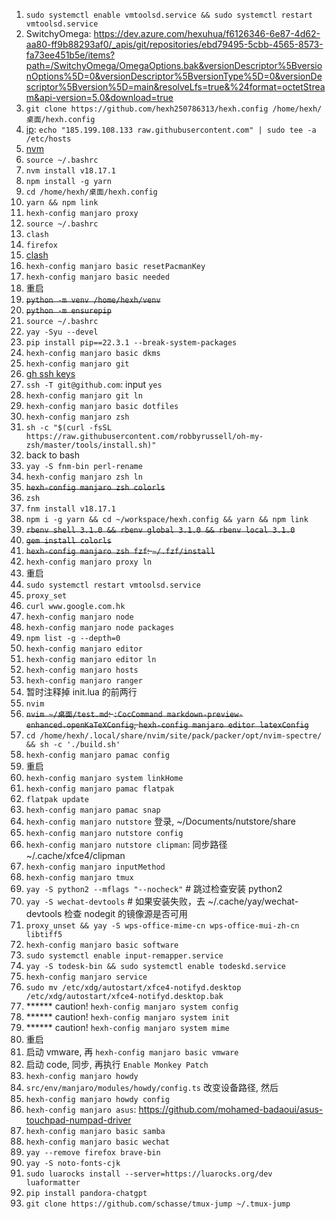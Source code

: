 1. `sudo systemctl enable vmtoolsd.service && sudo systemctl restart vmtoolsd.service`
1. SwitchyOmega: https://dev.azure.com/hexuhua/f6126346-6e87-4d62-aa80-ff9b88293af0/_apis/git/repositories/ebd79495-5cbb-4565-8573-fa73ee451b5e/items?path=/SwitchyOmega/OmegaOptions.bak&versionDescriptor%5BversionOptions%5D=0&versionDescriptor%5BversionType%5D=0&versionDescriptor%5Bversion%5D=main&resolveLfs=true&%24format=octetStream&api-version=5.0&download=true
1. `git clone https://github.com/hexh250786313/hexh.config /home/hexh/桌面/hexh.config`
1. [ip](https://myip.ms/): `echo "185.199.108.133 raw.githubusercontent.com" | sudo tee -a /etc/hosts`
1. [nvm](https://github.com/nvm-sh/nvm#installing-and-updating)
1. `source ~/.bashrc`
1. `nvm install v18.17.1`
1. `npm install -g yarn`
1. `cd /home/hexh/桌面/hexh.config`
1. `yarn && npm link`
1. `hexh-config manjaro proxy`
1. `source ~/.bashrc`
1. `clash`
1. `firefox`
1. [clash](https://clash.razord.top/)
1. `hexh-config manjaro basic resetPacmanKey`
1. `hexh-config manjaro basic needed`
1. 重启
1. ~~`python -m venv /home/hexh/venv`~~
1. ~~`python -m ensurepip`~~
1. `source ~/.bashrc`
1. `yay -Syu --devel`
1. `pip install pip==22.3.1 --break-system-packages`
1. `hexh-config manjaro basic dkms`
1. `hexh-config manjaro git`
1. [gh ssh keys](https://github.com/settings/keys)
1. `ssh -T git@github.com`: input `yes`
1. `hexh-config manjaro git ln`
1. `hexh-config manjaro basic dotfiles`
1. `hexh-config manjaro zsh`
1. `sh -c "$(curl -fsSL https://raw.githubusercontent.com/robbyrussell/oh-my-zsh/master/tools/install.sh)"`
1. back to bash
1. `yay -S fnm-bin perl-rename`
1. `hexh-config manjaro zsh ln`
1. ~~`hexh-config manjaro zsh colorls`~~
1. `zsh`
1. `fnm install v18.17.1`
1. `npm i -g yarn && cd ~/workspace/hexh.config && yarn && npm link`
1. ~~`rbenv shell 3.1.0 && rbenv global 3.1.0 && rbenv local 3.1.0`~~
1. ~~`gem install colorls`~~
1. ~~`hexh-config manjaro zsh fzf`: `~/.fzf/install`~~
1. `hexh-config manjaro proxy ln`
1. 重启
1. `sudo systemctl restart vmtoolsd.service`
1. `proxy_set`
1. `curl www.google.com.hk`
1. `hexh-config manjaro node`
1. `hexh-config manjaro node packages`
1. `npm list -g --depth=0`
1. `hexh-config manjaro editor`
1. `hexh-config manjaro editor ln`
1. `hexh-config manjaro hosts`
1. `hexh-config manjaro ranger`
1. 暂时注释掉 init.lua 的前两行
1. `nvim`
1. ~~`nvim ~/桌面/test.md`: `:CocCommand markdown-preview-enhanced.openKaTeXConfig`, `hexh-config manjaro editor latexConfig`~~
1. `cd /home/hexh/.local/share/nvim/site/pack/packer/opt/nvim-spectre/ && sh -c './build.sh'`
1. `hexh-config manjaro pamac config`
1. 重启
1. `hexh-config manjaro system linkHome`
1. `hexh-config manjaro pamac flatpak`
1. `flatpak update`
1. `hexh-config manjaro pamac snap`
1. `hexh-config manjaro nutstore` 登录, ~/Documents/nutstore/share
1. `hexh-config manjaro nutstore config`
1. `hexh-config manjaro nutstore clipman`: 同步路径 ~/.cache/xfce4/clipman
1. `hexh-config manjaro inputMethod`
1. `hexh-config manjaro tmux`
1. `yay -S python2 --mflags "--nocheck"` # 跳过检查安装 python2
1. `yay -S wechat-devtools` # 如果安装失败，去 ~/.cache/yay/wechat-devtools 检查 nodegit 的镜像源是否可用
1. `proxy_unset && yay -S wps-office-mime-cn wps-office-mui-zh-cn libtiff5`
1. `hexh-config manjaro basic software`
1. `sudo systemctl enable input-remapper.service`
1. `yay -S todesk-bin && sudo systemctl enable todeskd.service`
1. `hexh-config manjaro service`
1. `sudo mv /etc/xdg/autostart/xfce4-notifyd.desktop /etc/xdg/autostart/xfce4-notifyd.desktop.bak`
1. ****** caution! `hexh-config manjaro system config`
1. ****** caution! `hexh-config manjaro system init`
1. ****** caution! `hexh-config manjaro system mime`
1. 重启
1. 启动 vmware, 再 `hexh-config manjaro basic vmware`
1. 启动 code, 同步, 再执行 `Enable Monkey Patch`
1. `hexh-config manjaro howdy`
1. `src/env/manjaro/modules/howdy/config.ts` 改变设备路径, 然后
1. `hexh-config manjaro howdy config`
1. `hexh-config manjaro asus`: https://github.com/mohamed-badaoui/asus-touchpad-numpad-driver
1. `hexh-config manjaro basic samba`
1. `hexh-config manjaro basic wechat`
1. `yay --remove firefox brave-bin`
1. `yay -S noto-fonts-cjk`
1. `sudo luarocks install --server=https://luarocks.org/dev luaformatter`
1. `pip install pandora-chatgpt`
1. `git clone https://github.com/schasse/tmux-jump ~/.tmux-jump`
